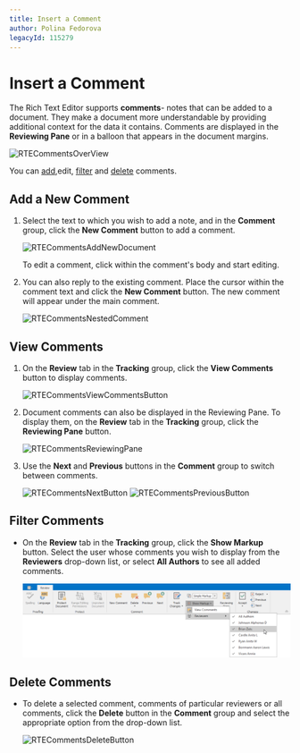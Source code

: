 ```yaml
---
title: Insert a Comment
author: Polina Fedorova
legacyId: 115279
---
```

# Insert a Comment

The Rich Text Editor supports **comments**- notes that can be added to a document. They make a document more understandable by providing additional context for the data it contains. Comments are displayed in the **Reviewing Pane** or in a balloon that appears in the document margins.

![RTECommentsOverView](../../../images/img121502.png)

You can [add](#add-a-new-comment),edit, [filter](#filter-comments) and [delete](#delete-comments) comments.

## Add a New Comment

1. Select the text to which you wish to add a note, and in the **Comment** group, click the **New Comment** button to add a comment.

    ![RTECommentsAddNewDocument](../../../images/img121503.png)

    To edit a comment, click within the comment's body and start editing.
2. You can also reply to the existing comment. Place the cursor within the comment text and click the **New Comment** button. The new comment will appear under the main comment.

    ![RTECommentsNestedComment](../../../images/img121513.png)

## View Comments

1. On the **Review** tab in the **Tracking** group, click the **View Comments** button to display comments.

    ![RTECommentsViewCommentsButton](../../../images/img121504.png)
2. Document comments can also be displayed in the Reviewing Pane. To display them, on the **Review** tab in the **Tracking** group, click the **Reviewing Pane** button.

    ![RTECommentsReviewingPane](../../../images/img121517.png)
3. Use the **Next** and **Previous** buttons in the **Comment** group to switch between comments.

    ![RTECommentsNextButton](../../../images/img121505.png)  ![RTECommentsPreviousButton](../../../images/img121506.png)

## Filter Comments

* On the **Review** tab in the **Tracking** group, click the **Show Markup** button. Select the user whose comments you wish to display from the  **Reviewers** drop-down list, or select **All Authors** to see all added comments.

    ![RTECommentsSortViewers](../../../images/img121530.png)

## Delete Comments

* To delete a selected comment, comments of particular reviewers or all comments, click the **Delete** button in the **Comment** group and select the appropriate option from the drop-down list.

    ![RTECommentsDeleteButton](../../../images/img121511.png)